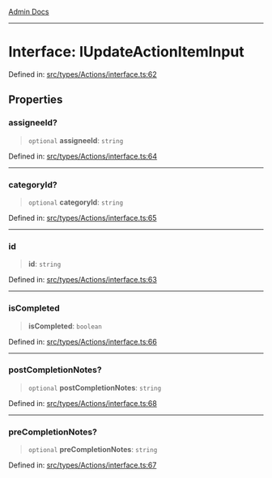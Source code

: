 [Admin Docs](/)

***

# Interface: IUpdateActionItemInput

Defined in: [src/types/Actions/interface.ts:62](https://github.com/PalisadoesFoundation/talawa-admin/blob/main/src/types/Actions/interface.ts#L62)

## Properties

### assigneeId?

> `optional` **assigneeId**: `string`

Defined in: [src/types/Actions/interface.ts:64](https://github.com/PalisadoesFoundation/talawa-admin/blob/main/src/types/Actions/interface.ts#L64)

***

### categoryId?

> `optional` **categoryId**: `string`

Defined in: [src/types/Actions/interface.ts:65](https://github.com/PalisadoesFoundation/talawa-admin/blob/main/src/types/Actions/interface.ts#L65)

***

### id

> **id**: `string`

Defined in: [src/types/Actions/interface.ts:63](https://github.com/PalisadoesFoundation/talawa-admin/blob/main/src/types/Actions/interface.ts#L63)

***

### isCompleted

> **isCompleted**: `boolean`

Defined in: [src/types/Actions/interface.ts:66](https://github.com/PalisadoesFoundation/talawa-admin/blob/main/src/types/Actions/interface.ts#L66)

***

### postCompletionNotes?

> `optional` **postCompletionNotes**: `string`

Defined in: [src/types/Actions/interface.ts:68](https://github.com/PalisadoesFoundation/talawa-admin/blob/main/src/types/Actions/interface.ts#L68)

***

### preCompletionNotes?

> `optional` **preCompletionNotes**: `string`

Defined in: [src/types/Actions/interface.ts:67](https://github.com/PalisadoesFoundation/talawa-admin/blob/main/src/types/Actions/interface.ts#L67)
